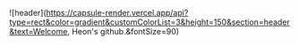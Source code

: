 ![header](https://capsule-render.vercel.app/api?type=rect&color=gradient&customColorList=3&height=150&section=header&text=Welcome, Heon's github.&fontSize=90)

